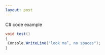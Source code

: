 ```yaml
---
layout: post
---
```


C# code example

```csharp
void test() 
{
 Console.WriteLine("look ma’, no spaces");
}
```
